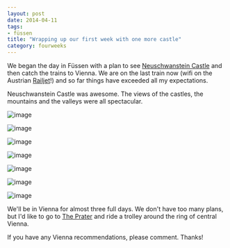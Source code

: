 ```yaml
---
layout: post
date: 2014-04-11
tags:
- füssen
title: "Wrapping up our first week with one more castle"
category: fourweeks
---
```

<p>We began the day in F&uuml;ssen with a plan to see&nbsp;<a href="http://en.wikipedia.org/wiki/Neuschwanstein_Castle">Neuschwanstein Castle</a>&nbsp;and then catch the trains to Vienna. We are on the last train now (wifi on the Austrian <a href="http://en.wikipedia.org/wiki/Railjet">Railjet</a>!) and so far things have exceeded all my expectations.</p>
<p>Neuschwanstein Castle was awesome. The views of the castles, the mountains and the valleys were all spectacular.&nbsp;</p>
<p><img alt="image" src="/images/58d1ce5235420fc3cb6f25b48323bb2c40207bf72d2c0c06ea5871b8c06a4221.jpg" /></p>
<p></p>
<p><img alt="image" src="/images/91cba7622c02a923f1aca2436ed1fea1320c028def1677a870b4d192fe9f5871.jpg" /></p>
<p><img alt="image" src="/images/f583a27c65018a4c54a94c08bd42c55f82d09bb3281fff677121a41e6de6f685.jpg" /></p>
<p><img alt="image" src="/images/ea61a1236fb220eefd08a661fc659deb821a8e6914cd7c9c854b7df54fa92853.jpg" /></p>
<p><img alt="image" src="/images/295670ad803f79cbce88c72b140f3000ce73d9d5b5a05aeb13420fd22858965f.jpg" /></p>
<p><img alt="image" src="/images/b2ab2577c77ae6fd7e45019856bd45da21469af5000baa4c70bf12af3e8e509b.jpg" /></p>
<p><img alt="image" src="/images/0abd28523aaa461147405c64f956d4bac8e8e633ba22abc66bc5005752b9db64.jpg" /></p>
<p></p>
<p>We'll be in Vienna for almost three full days. We don't have too many plans, but I'd like to go to&nbsp;<a href="http://en.wikipedia.org/wiki/Prater">The Prater</a>&nbsp;and ride a trolley around the ring of central Vienna.</p>
<p>If you have any Vienna recommendations, please comment. Thanks!</p>
<p></p>
